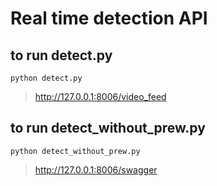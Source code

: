 # Real time detection API

## to run detect.py
`python detect.py`
>http://127.0.0.1:8006/video_feed

## to run detect_without_prew.py
`python detect_without_prew.py`
>http://127.0.0.1:8006/swagger
